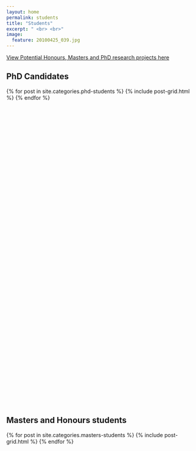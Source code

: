 ```yaml
---
layout: home
permalink: students
title: "Students"
excerpt: " <br> <br>"
image:
  feature: 20100425_039.jpg
---
```

<a href="https://docs.google.com/spreadsheets/d/e/2PACX-1vRyVFfzfokaCSDqPi6lNDvPVpCvSmqTusbFEi8BTDBxFlax-4TkQLXIzovC0uF59syXBTvfz3ebf8Cd/pubhtml?gid=1481890826&single=true" class="btn--info">View Potential Honours, Masters and PhD research projects here</a>

<h2 class="post-title">PhD Candidates</h2>
<div class="tiles">
{% for post in site.categories.phd-students %}
	{% include post-grid.html %}
{% endfor %}
</div><!-- /.tiles -->
<br><br><br><br><br><br><br><br><br><br><br><br><br><br><br><br><br><br><br><br><br><br><br><br><br><br><br><br><br><br><br><br><br><br><br><br><br><br><br><br><br><br><br><br><br><br><br>

<div><h2 class="post-title">Masters and Honours students</h2></div>
<div class="tiles">
{% for post in site.categories.masters-students %}
	{% include post-grid.html %}
{% endfor %}
</div><!-- /.tiles -->
